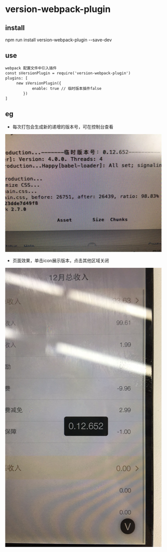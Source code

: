 # version-webpack-plugin
## install
npm run install version-webpack-plugin --save-dev
## use
```
webpack 配置文件中引入插件
const sVersionPlugin = require('version-webpack-plugin')
plugins: [
     new sVersionPlugin({
            enable: true // 临时版本插件false
        })
]
```
## eg

- 每次打包会生成新的递增的版本号，可在控制台查看
<img src="https://github.com/s249359986/version-webpack-plugin/blob/master/demo/img/console123.jpeg" width="500px">

- 页面效果，单击icon展示版本，点击其他区域关闭
<img src="https://github.com/s249359986/version-webpack-plugin/blob/master/demo/img/console246.jpeg" width="500px">
